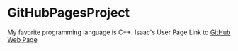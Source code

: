 # GitHubPagesProject
My favorite programming language is C++.
Isaac's User Page
Link to [GitHub Web Page](https://compivar.github.io/GitHubPagesProject/)
